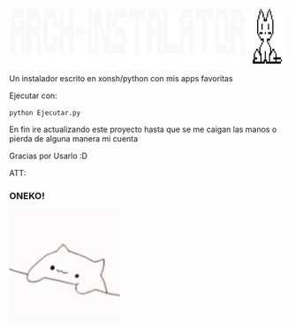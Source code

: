 
<img src="https://github.com/Tom5521/Tom5521/blob/c6860089d133604605fd6133ccc26514e94a23e6/Arch-Instalator.png" width="1170" height="100" />

Un instalador escrito en xonsh/python con mis apps favoritas

Ejecutar con:
```
python Ejecutar.py
```

En fin ire actualizando este proyecto hasta que se me caigan las manos o pierda de alguna manera mi cuenta



Gracias por Usarlo :D


ATT:
### ONEKO!

<img src="https://github.com/Tom5521/Tom5521/blob/7b38d1501ba08da3475abfe4e0213d059445f33a/gato-BOOM.gif" width="200" height="200" />





